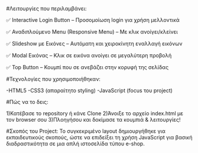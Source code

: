 #Λειτουργίες που περιλαμβάνει:

✅ Interactive Login Button – Προσομοίωση login για χρήση μελλοντικά

✅ Αναδιπλούμενο Menu (Responsive Menu) – Με κλικ ανοίγει/κλείνει

✅ Slideshow με Εικόνες – Αυτόματη και χειροκίνητη εναλλαγή εικόνων

✅ Modal Εικόνας – Κλικ σε εικόνα ανοίγει σε μεγαλύτερη προβολή

✅ Top Button – Κουμπί που σε ανεβάζει στην κορυφή της σελίδας

#Τεχνολογίες που χρησιμοποιήθηκαν:

-HTML5
-CSS3 (απαραίτητο styling)
-JavaScript (focus του project)

#Πώς να το δεις:

1)Κατέβασε το repository ή κάνε Clone
2)Άνοιξε το αρχείο index.html με τον browser σου
3)Πλοηγήσου και δοκίμασε τα κουμπιά & λειτουργίες!

#Σκοπός του Project:
Το συγκεκριμένο layout δημιουργήθηκε για εκπαιδευτικούς σκοπούς, ώστε να επιδείξει τη χρήση JavaScript για βασική διαδραστικότητα σε μια απλή ιστοσελίδα τύπου e-shop.
